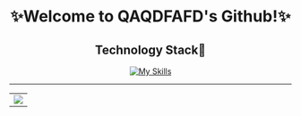 <div align="center">
  <h1> ✨Welcome to QAQDFAFD's Github!✨ </h1>

<h2>Technology Stack🔮</h2>
  
[![My Skills](https://skillicons.dev/icons?i=js,html,sass,css,ts,express,vue,vite,webpack,vscode,nodejs,mysql,linux,docker,git,vim,nginx,md,gitlab,powershell,bash)](https://skillicons.dev)

<hr/>
<!-- GitHub Activity Graph -->
<table align="center">
  <tr>
    <td colspan="2">
      <img src="https://activity-graph.herokuapp.com/graph?username=QAQDFAFD&theme=xcode&bg_color=FF000000&hide_border=true" />
    </td>
  </tr>
</table>

</div>
